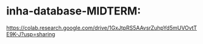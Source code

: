 # inha-database-MIDTERM:
https://colab.research.google.com/drive/1GxJtpRS5AAvsrZuhpYd5mUVOvtTE9K-J?usp=sharing
